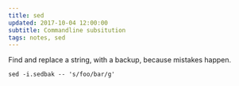 ```yaml
---
title: sed
updated: 2017-10-04 12:00:00
subtitle: Commandline subsitution
tags: notes, sed
---
```


Find and replace a string, with a backup, because mistakes happen.

~~~{.bash}
sed -i.sedbak -- 's/foo/bar/g'
~~~
